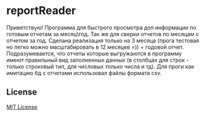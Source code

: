 
# reportReader

Приветствую!
Программа для быстрого просмотра доп информации по готовым отчетам за месяц\год.
Так же для сверки отчетов по месяцам с отчетом за год.
Сделана реализация только на 3 месяца (прога тестовая но легко можно масштабировать в 12 месяцев =)) + годовой отчет. 
Подразумевается, что отчеты которые выгружаются в программу имеют правильный вид заполненных данных (в столбцах для строк - 
только строковый тип, для числовых только числа и тд). Для проги как имитацию бд с отчетами использовал файлы формата csv.

## License

[MIT License](LICENSE)